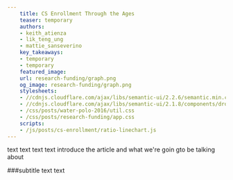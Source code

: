 ```yaml
---
    title: CS Enrollment Through the Ages
    teaser: temporary
    authors:
    - keith_atienza
    - lik_teng_ung
    - mattie_sanseverino
    key_takeaways: 
    - temporary
    - temporary 
    featured_image:
    url: research-funding/graph.png
    og_image: research-funding/graph.png
    stylesheets: 
    - //cdnjs.cloudflare.com/ajax/libs/semantic-ui/2.2.6/semantic.min.css
    - //cdnjs.cloudflare.com/ajax/libs/semantic-ui/2.1.8/components/dropdown.min.css
    - /css/posts/water-polo-2016/util.css
    - /css/posts/research-funding/app.css
    scripts: 
    - /js/posts/cs-enrollment/ratio-linechart.js
---
```

text text text text introduce the article and what we're goin gto be talking about

###subtitle 
text text 
<div id='line-chart-wrapper'>
<script src="/js/posts/cs-enrollment/ratio-linechart.js"></script>
    
    
